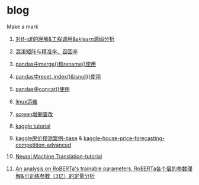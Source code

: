 # blog
Make a mark

1. [对tf-idf的理解&工程调用&sklearn源码分析](https://github.com/yiyangianliu/blog/blob/master/contents/%E5%AF%B9tf-idf%E7%9A%84%E7%90%86%E8%A7%A3%26%E5%B7%A5%E7%A8%8B%E8%B0%83%E7%94%A8%26sklearn%E6%BA%90%E7%A0%81%E8%A7%A3%E6%9E%90.md)

2. [混淆矩阵与精准率、召回率](https://github.com/yiyangianliu/blog/blob/master/contents/%E6%B7%B7%E6%B7%86%E7%9F%A9%E9%98%B5%E4%B8%8E%E7%B2%BE%E5%87%86%E7%8E%87%E3%80%81%E5%8F%AC%E5%9B%9E%E7%8E%87.md)

3. [pandas中merge()和rename()使用](https://github.com/yiyangianliu/blog/blob/master/contents/pandas%E4%B8%ADmerge()%E5%92%8Crename()%E4%BD%BF%E7%94%A8.md)

4. [pandas中reset_index()&isnull()使用](https://github.com/yiyangianliu/blog/blob/master/contents/pandas%E4%B8%ADreset_index()%26isnull()%E4%BD%BF%E7%94%A8.md)

5. [pandas中concat()使用](https://github.com/yiyangianliu/blog/blob/master/contents/pandas%E4%B8%ADconcat()%E4%BD%BF%E7%94%A8.md)

6. [linux运维](https://github.com/yiyangianliu/blog/blob/master/contents/linux%E8%BF%90%E7%BB%B4.md)

7. [screen增删查改](https://github.com/yiyangianliu/blog/blob/master/contents/screen%E5%A2%9E%E5%88%A0%E6%9F%A5%E6%94%B9.md)

8. [kaggle tutorial](https://github.com/yiyangianliu/blog/blob/master/contents/kaggle%20tutorial.md)

9. [kaggle房价预测案例-base](https://github.com/yiyangiliu/blog/blob/master/contents/kaggle%E6%88%BF%E4%BB%B7%E9%A2%84%E6%B5%8B%E6%A1%88%E4%BE%8B-base.md) & [kaggle-house-price-forecasting-competition-advanced](https://github.com/yiyangiliu/blog/blob/master/contents/kaggle-house-price-forecasting-competition-advanced.md.md)

10. [Neural Machine Translation-tutorial](https://github.com/yiyangiliu/blog/blob/master/contents/Neural%20Machine%20Translation-tutorial.md)

11. [An analysis on RoBERTa's trainable parameters, RoBERTa各个层的参数理解&可训练参数（3亿）的定量分析](https://github.com/yiyangiliu/blog/blob/master/contents/bert%E5%90%84%E4%B8%AA%E5%B1%82%E7%9A%84%E5%8F%82%E6%95%B0%E7%90%86%E8%A7%A3.md)
